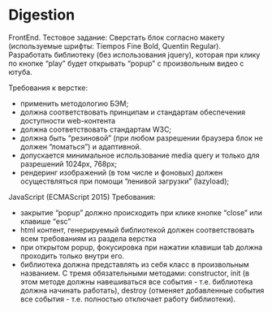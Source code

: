 # Digestion

FrontEnd. Тестовое задание:
Сверстать блок согласно макету (используемые шрифты: Tiempos Fine Bold, Quentin Regular).
Разработать библиотеку (без использования jquery), которая при клику по кнопке “play” будет открывать “popup” с произвольным видео с ютуба.

Требования к верстке: 
- применить методологию БЭМ;
- должна соответствовать принципам и стандартам обеспечения доступности web-контента
- должна соответствовать стандартам W3C;
- должна быть “резиновой” (при любом разрешении браузера блок не должен “ломаться”) и адаптивной.
- допускается минимальное использование media query и только для разрешений 1024px, 768px; 
- рендеринг изображений (в том числе и фоновых) должен осуществляться при помощи “ленивой загрузки” (lazyload);

JavaScript  (ECMAScript 2015) Требования:
- закрытие “popup” должно происходить при клике кнопке “close” или клавише “esc”
- html контент, генерируемый библиотекой должен соответствовать всем требованиям из раздела верстка
- при открытом popup, фокусировка при нажатии клавиши tab должна проходить только внутри его.
- библиотека должна представлять из себя класс в произвольным названием. С тремя обязательными методами: 
  constructor,
  init (в этом методе должны навешиваться все события - т.е. библиотека должна начинать работать),
  destroy (отменяет добавленные события все события - т.е. полностью отключает работу библиотеки).
